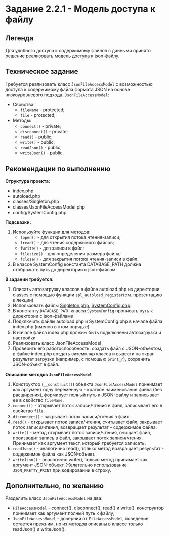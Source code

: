 # Задание 2.2.1 - Модель доступа к файлу

## Легенда
Для удобного доступа к содержимому файлов с данными принято решение реализовать модель доступа к json-файлу.

## Техническое задание
Требуется реализовать класс `JsonFileAccessModel` с возможностью доступа к содержимому файла формата JSON на основе низкоуровневого подхода.
`JsonFileAccessModel`:
-  Свойства:
   - `fileName` - protected;
   - `file` - protected;
-  Методы:
   - `connect()` - private;
   - `disconnect()` - private;
   - `read()` - public;
   - `write()` - public;
   - `readJson()` - public;
   - `writeJson()` - public.

## Рекомендации по выполнению
**Cтруктура проекта:** 
- index.php
- autoload.php
- classes/Singleton.php
- classes/JsonFileAccessModel.php
- config/SystemConfig.php

**Подсказки:**
1. Используйте функции для методов:
   - `fopen()` - для открытия потока чтения-записи;
   - `fread()` - для чтения содержимого файлов;
   - `fwrite()` - для записи в файл;
   - `filesize()` - для определения размера файла;
   - `fclose()` - для закрытия потока чтения-записи в файл.
2. В классе SystemConfig константа DATABASE_PATH должна отображать путь до директории с json-файлом.

**В задании требуется:**
1. Описать автозагрузку классов в файле autoload.php из директории classes с помощью функции `spl_autoload_register`(см. презентацию к лекции)
2. Использовать файлы [Singleton.php](classes/Singleton.php), [SystemConfig.php](config/SystemConfig.php).
3. В константу `DATABASE_PATH` класса `SystemConfig` прописать путь к директории с json-файлами.
4. Подключить файлы autoload.php и SystemConfig.php в начале файла index.php (именно в этом порядке)
5. В начале файла index.php должны быть подключены автозагрузка и настройки
6. Реализовать класс JsonFileAccessModel
7. Проверить его работоспособность: создать файл с JSON-объектом, в файле index.php создать экземпляр  класса и вывести на экран результат загрузки (например, с помощью `print_r`), сохранить JSON-объект в файл.

**Описание методов `JsonFileAccessModel`**
1. Конструктор (`__construct()`) объекта `JsonFileAccessModel` принимает как аргумент одну переменную - краткое наименование файла (без расширения), формирует полный путь к JSON-файлу и записывает ее в свойство `fileName`.
2. `connect()` - открывает поток записи/чтения в файл, записывает его в свойство `file`.
3. `disconnect()` - закрывает поток записи/чтения в файл.
4. `read()` - открывает поток записи/чтения, считывает файл, закрывает поток записи/чтения, возвращает результат - содержимое файла.
5. `write()` - метод открывает поток записи/чтения, очищает файл, производит запись в файл, закрывает поток записи/чтения. Принимает как аргумент текст, который требуется записать.
6. `readJson()` - аналогично read(), только метод возвращает результат - содержимое файла как JSON-объект.
7. `writeJson()` - аналогично write(), только метод принимает как аргумент JSON-объект. Желательно использование `JSON_PRETTY_PRINT` при кодировании в строку.

## Дополнительно, по желанию
Разделить класс `JsonFileAccessModel` на два:
- `FileAccessModel` - connect(), disconnect(), read() и write(). конструктор принимает как аргумент полный путь к файлу;
- `JsonFileAccessModel` - дочерний от `FileAccessModel`, поведение остается прежним, но из методов описаны в классе только readJson() и writeJson().